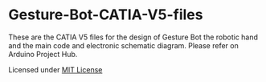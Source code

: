 # Gesture-Bot-CATIA-V5-files
These are the CATIA V5 files for the design of Gesture Bot the robotic hand and the main code and electronic schematic diagram. Please refer on Arduino Project Hub.

Licensed under [MIT License](LICENSE)
